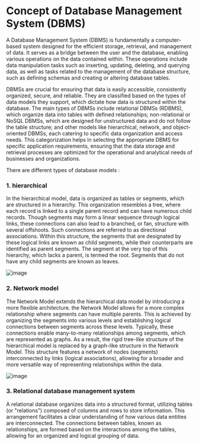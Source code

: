 # Concept of Database Management System (DBMS)

 

A Database Management System (DBMS) is fundamentally a computer-based system designed for the efficient storage, retrieval, and management of data. It serves as a bridge between the user and the database, enabling various operations on the data contained within. These operations include data manipulation tasks such as inserting, updating, deleting, and querying data, as well as tasks related to the management of the database structure, such as defining schemas and creating or altering database tables.

DBMSs are crucial for ensuring that data is easily accessible, consistently organized, secure, and reliable. They are classified based on the types of data models they support, which dictate how data is structured within the database. The main types of DBMSs include relational DBMSs (RDBMS), which organize data into tables with defined relationships; non-relational or NoSQL DBMSs, which are designed for unstructured data and do not follow the table structure; and other models like hierarchical, network, and object-oriented DBMSs, each catering to specific data organization and access needs. This categorization helps in selecting the appropriate DBMS for specific application requirements, ensuring that the data storage and retrieval processes are optimized for the operational and analytical needs of businesses and organizations.

There are different types of database models : 


### 1. hierarchical 
In the hierarchical model, data is organized as tables or segments, which are structured in a hierarchy. This organization resembles a tree, where each record is linked to a single parent record and can have numerous child records. Though segments may form a linear sequence through logical links, these connections can also lead to a branched, or fan, structure with several offshoots. Such connections are referred to as directional associations. Within this structure, the segments that are designated by these logical links are known as child segments, while their counterparts are identified as parent segments. The segment at the very top of this hierarchy, which lacks a parent, is termed the root. Segments that do not have any child segments are known as leaves.

![image](https://github.com/Collegehive/Notes/assets/159722383/ac9bb11a-11e7-4681-acfb-3aca364aadbd)

### 2. Network model
The Network Model extends the hierarchical data model by introducing a more flexible architecture.  the Network Model allows for a more complex relationship where segments can have multiple parents. This is achieved by organizing the segments into various levels and establishing logical connections between segments across these levels. Typically, these connections enable many-to-many relationships among segments, which are represented as graphs. As a result, the rigid tree-like structure of the hierarchical model is replaced by a graph-like structure in the Network Model. This structure features a network of nodes (segments) interconnected by links (logical associations), allowing for a broader and more versatile way of representing relationships within the data.

![image](https://github.com/Collegehive/Notes/assets/159722383/9b57ca81-5954-4dd6-b049-43e098cf6f94)

### 3. Relational database management system
A relational database organizes data into a structured format, utilizing tables (or "relations") composed of columns and rows to store information. This arrangement facilitates a clear understanding of how various data entities are interconnected. The connections between tables, known as relationships, are formed based on the interactions among the tables, allowing for an organized and logical grouping of data.
